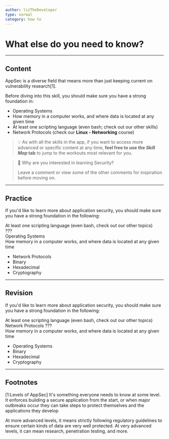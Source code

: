```yaml
---
author: lizTheDeveloper
type: normal
category: how to
---
```


# What else do you need to know?


---

## Content

AppSec is a diverse field that means more than just keeping current on vulnerability research[1].

Before diving into this skill, you should make sure you have a strong foundation in:

- Operating Systems
- How memory in a computer works, and where data is located at any given time
- At least one scripting language (even bash; check out our other skills)
- Network Protocols (check our **Linux - Networking** course)

> 💡 As with all the skills in the app, if you want to access more advanced or specific content at any time, **feel free to use the *Skill Map* tab** to jump to the workouts most relevant for you.

> 💬 Why are you interested in learning Security?
> 
> Leave a comment or view some of the other comments for inspiration before moving on.


---

## Practice

If you'd like to learn more about application security, you should make sure you have a strong foundation in the following:  

At least one scripting language (even bash, check out our other topics)  
???  
Operating Systems  
How memory in a computer works, and where data is located at any given time  

- Network Protocols
- Binary
- Hexadecimal
- Cryptography


---

## Revision

If you'd like to learn more about application security, you should make sure you have a strong foundation in the following:  

At least one scripting language (even bash, check out our other topics)  
Network Protocols
???  
How memory in a computer works, and where data is located at any given time  

- Operating Systems  
- Binary
- Hexadecimal
- Cryptography


---

## Footnotes

[1:Levels of AppSec]
It's something everyone needs to know at some level. It enforces building a secure application from the start, or when major outbreaks occur they can take steps to protect themselves and the applications they develop

At more advanced levels, it means strictly following regulatory guidelines to ensure certain kinds of data are very well protected. At very advanced levels, it can mean research, penetration testing, and more.
 

